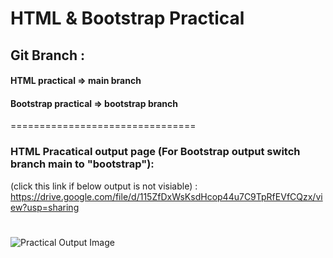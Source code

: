 # HTML & Bootstrap Practical

## Git Branch :
#### HTML practical => main branch
#### Bootstrap practical => bootstrap branch

================================

### HTML Pracatical output page (For Bootstrap output switch branch main to **"bootstrap"**):

(click this link if below output is not visiable) : https://drive.google.com/file/d/115ZfDxWsKsdHcop44u7C9TpRfEVfCQzx/view?usp=sharing
#

<img src="https://github.com/chetankochiyaniya/HTML-practical/blob/c454267861a4bdec772bf5e5ea298ef5bbf135cc/output/html_practical_filpkart.jpeg" alt="Practical Output Image">



